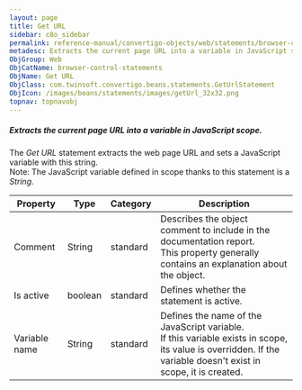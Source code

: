 ```yaml
---
layout: page
title: Get URL
sidebar: c8o_sidebar
permalink: reference-manual/convertigo-objects/web/statements/browser-control-statements/get-url/
metadesc: Extracts the current page URL into a variable in JavaScript scope.   The  Get URL  statement extracts the web page URL and sets a JavaScript variable 
ObjGroup: Web
ObjCatName: browser-control-statements
ObjName: Get URL
ObjClass: com.twinsoft.convertigo.beans.statements.GetUrlStatement
ObjIcon: /images/beans/statements/images/getUrl_32x32.png
topnav: topnavobj
---
```

##### Extracts the current page URL into a variable in JavaScript scope. 

The <i>Get URL</i> statement extracts the web page URL and sets a JavaScript variable with this string. <br/><span class="orangetwinsoft">Note:</span> The JavaScript variable defined in scope thanks to this statement is a <i>String</i>. 

Property | Type | Category | Description
--- | --- | --- | ---
Comment | String | standard | Describes the object comment to include in the documentation report.<br/>This property generally contains an explanation about the object.
Is active | boolean | standard | Defines whether the statement is active.
Variable name | String | standard | Defines the name of the JavaScript variable.<br/>If this variable exists in scope, its value is overridden. If the variable doesn't exist in scope, it is created.
